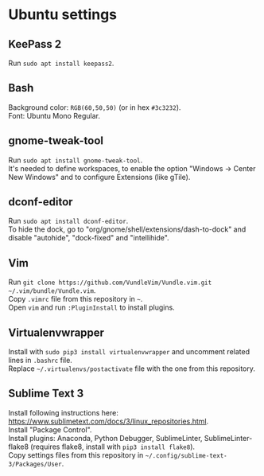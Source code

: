 # Ubuntu settings

## KeePass 2
Run `sudo apt install keepass2`.

## Bash
Background color: `RGB(60,50,50)` (or in hex `#3c3232`).  
Font: Ubuntu Mono Regular.

## gnome-tweak-tool
Run `sudo apt install gnome-tweak-tool`.  
It's needed to define workspaces, to enable the option "Windows -> Center New Windows" and to configure Extensions (like gTile).

## dconf-editor
Run `sudo apt install dconf-editor`.  
To hide the dock, go to "org/gnome/shell/extensions/dash-to-dock" and disable "autohide", "dock-fixed" and "intellihide".

## Vim
Run `git clone https://github.com/VundleVim/Vundle.vim.git ~/.vim/bundle/Vundle.vim`.  
Copy `.vimrc` file from this repository in `~`.  
Open `vim` and run `:PluginInstall` to install plugins.

## Virtualenvwrapper
Install with `sudo pip3 install virtualenvwrapper` and uncomment related lines in `.bashrc` file.  
Replace `~/.virtualenvs/postactivate` file with the one from this repository.

## Sublime Text 3
Install following instructions here: https://www.sublimetext.com/docs/3/linux_repositories.html.  
Install "Package Control".  
Install plugins: Anaconda, Python Debugger, SublimeLinter, SublimeLinter-flake8 (requires flake8, install with `pip3 install flake8`).  
Copy settings files from this repository in `~/.config/sublime-text-3/Packages/User`.
